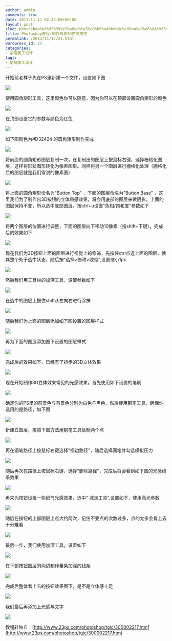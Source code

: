 ```yaml
---
author: admin
comments: true
date: 2011-11-17 02:45:00+00:00
layout: post
slug: photoshop%e6%95%99%e7%a8%8b%e5%88%b6%e4%bd%9c%e8%b4%a8%e6%84%9f3d%e7%bd%91%e9%a1%b5%e6%8c%89%e9%92%ae
title: Photoshop教程:制作质感3D网页按钮
permalink: /2011/11/17/21.html
wordpress_id: 21
categories:
- 前端美工设计
tags:
- 前端美工设计
---
```







开始前老样子先在PS里新建一个文件，设置如下图




![](http://akmumu-wordpress.stor.sinaapp.com/wp-content/uploads/pic/other_site/www_23ps_200903091226335982.jpg)







使用圆角矩形工具，这里颜色你可以随意，因为你可以在顶部设置圆角矩形的颜色




![](http://akmumu-wordpress.stor.sinaapp.com/wp-content/uploads/pic/other_site/www_23ps_200903091226415929.jpg)







在顶部设置它的参数与颜色为红色




![](http://akmumu-wordpress.stor.sinaapp.com/wp-content/uploads/pic/other_site/www_23ps_200903091226487828.jpg)




如下图颜色为#D32424 的圆角矩形制作完成




![](http://akmumu-wordpress.stor.sinaapp.com/wp-content/uploads/pic/other_site/www_23ps_200903091226563314.jpg)




将前面的圆角矩形图层复制一次，在复制出的图层上按鼠标右键，选择栅格化图层，这样将形状图形转化为像素图形。同样将另一个图层进行栅格化处理（栅格化后的图层就是我们常说的像素图）




![](http://akmumu-wordpress.stor.sinaapp.com/wp-content/uploads/pic/other_site/www_23ps_200903091227059956.jpg)




将上面的圆角矩形命名为"Button Top" ，下面的图层命名为"Button Base" ，这里我们为了制作出3D按钮的立体质感效果，将会用底部的图层来做阴影，上面的图层保持不变，所以选中底部图层，按ctrl+u设置"色相/饱和度"参数如下




![](http://akmumu-wordpress.stor.sinaapp.com/wp-content/uploads/pic/other_site/www_23ps_200903091227146283.jpg)




将两个图层的位置进行调整，下面的图层向下移动10像素（按shift+下键），完成后的效果如下




![](http://akmumu-wordpress.stor.sinaapp.com/wp-content/uploads/pic/other_site/www_23ps_200903091227218530.jpg)




现在我们为3D按钮上面的图层进行视觉上的修饰，先按住ctrl点选上面的图层，使其整个处于选中状态，随后按“选择>修改>收缩”,设置缩小1px




![](http://akmumu-wordpress.stor.sinaapp.com/wp-content/uploads/pic/other_site/www_23ps_200903091227426974.jpg)




然后我们用工具栏的加深工具，设置参数如下




![](http://akmumu-wordpress.stor.sinaapp.com/wp-content/uploads/pic/other_site/www_23ps_20090309122750650.jpg)




在选中的图层上按住shift从左向右进行涂抹




![](http://akmumu-wordpress.stor.sinaapp.com/wp-content/uploads/pic/other_site/www_23ps_200903091228111220.jpg)




随后我们为上面的图层添加如下图设置的图层样式




![](http://akmumu-wordpress.stor.sinaapp.com/wp-content/uploads/pic/other_site/www_23ps_200903091228219466.jpg)




再为下面的图层添加图下设置的图层样式




![](http://akmumu-wordpress.stor.sinaapp.com/wp-content/uploads/pic/other_site/www_23ps_200903091228316806.jpg)




完成后的效果如下，已经有了初步的3D立体效果




![](http://akmumu-wordpress.stor.sinaapp.com/wp-content/uploads/pic/other_site/www_23ps_200903091228433035.jpg)




现在开始制作3D立体效果常见的光感效果，首先使用如下设置的笔刷




![](http://akmumu-wordpress.stor.sinaapp.com/wp-content/uploads/pic/other_site/www_23ps_20090309122852408.jpg)




确定你的PS里的前景色与背景色分别为白色与黑色，然后使用钢笔工具，确保你选用的是路径，如下图




![](http://akmumu-wordpress.stor.sinaapp.com/wp-content/uploads/pic/other_site/www_23ps_200903091229008196.jpg)




新建立图层，按照下图方法用钢笔工具绘制两个点




![](http://akmumu-wordpress.stor.sinaapp.com/wp-content/uploads/pic/other_site/www_23ps_20090309122906857.jpg)




再在钢笔路径上按鼠标右键选择"描边路径"，随后选择画笔并勾选模拟压力




![](http://akmumu-wordpress.stor.sinaapp.com/wp-content/uploads/pic/other_site/www_23ps_200903091229144151.jpg)




随后再次在路径上按鼠标右键，选择"删除路径"，完成后将会看到如下图的光感线条效果




![](http://akmumu-wordpress.stor.sinaapp.com/wp-content/uploads/pic/other_site/www_23ps_200903091229201273.jpg)




再来为按钮设置一些细节光感效果，选中" 减淡工具",设置如下，使用高光参数




![](http://akmumu-wordpress.stor.sinaapp.com/wp-content/uploads/pic/other_site/www_23ps_200903091229285124.jpg)




随后在按钮的上部图层上点大约两次，记住不要点的次数过多，点的太多会看上去十分难看




![](http://akmumu-wordpress.stor.sinaapp.com/wp-content/uploads/pic/other_site/www_23ps_200903091229341341.jpg)




最后一步，我们使用加深工具，设置如下




![](http://akmumu-wordpress.stor.sinaapp.com/wp-content/uploads/pic/other_site/www_23ps_20090309123153401.jpg)




在下部按钮图层的两边制作量条加深的线条




![](http://akmumu-wordpress.stor.sinaapp.com/wp-content/uploads/pic/other_site/www_23ps_20090309123238920.jpg)




完成后整体看上去的按钮效果图下，是不是立体感十足




![](http://akmumu-wordpress.stor.sinaapp.com/wp-content/uploads/pic/other_site/www_23ps_200903091232449994.jpg)




我们最后再添加上光感与文字




![](http://akmumu-wordpress.stor.sinaapp.com/wp-content/uploads/pic/other_site/www_23ps_200903091232526004.jpg)




  

教程转帖自：[http://www.23ps.com/photoshop/tgjc/300002217.htm](http://www.23ps.com/photoshop/tgjc/300002217.htm)



